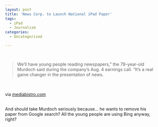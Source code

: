 ```yaml
---
layout: post
title: 'News Corp. to Launch National iPad Paper'
tags:
  - iPad
  - Journalism
categories:
  - Uncategorized

---
```


<div class="posterous_bookmarklet_entry"><br /><blockquote class="posterous_short_quote">We&#8217;ll have young people reading newspapers,&#8221; the 79-year-old Murdoch said during the company&#8217;s Aug. 4 earnings call. &#8220;It&#8217;s a real game changer in the presentation of news.</blockquote><br /><br /><div class="posterous_quote_citation">via <a href="http://www.mediabistro.com/fishbowlny/newspapers/news_corp_to_launch_national_ipad_paper_170641.asp">mediabistro.com</a></div><br /><p>And should take Murdoch seriously because&#8230; he wants to remove his paper from Google search? All the young people are using Bing anyway, right?</p></div><div class="blogger-post-footer"><img width="1" height="1" src="https://blogger.googleusercontent.com/tracker/8920950033468593796-936944539987309790?l=openmobile.blogspot.com" alt="" /></div>
